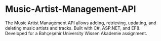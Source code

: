 # Music-Artist-Management-API
The Music Artist Management API allows adding, retrieving, updating, and deleting music artists and tracks. Built with C#, ASP.NET, and EF8. Developed for a Bahçeşehir University Wissen Akademie assignment.
